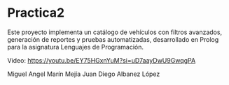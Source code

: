 # Practica2 

Este proyecto implementa un catálogo de vehículos con filtros avanzados, generación de reportes y pruebas automatizadas, desarrollado en Prolog para la asignatura Lenguajes de Programación. 

Video: https://youtu.be/EY75HGxnYuM?si=uD7aayDwU9GwqgPA

Miguel Angel Marín Mejía
Juan Diego Albanez López
